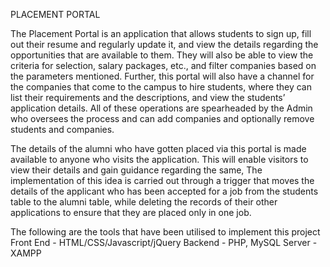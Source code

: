 PLACEMENT PORTAL 

The Placement Portal is an application that allows students to sign up, fill out their resume and regularly update it,  and view the details regarding the opportunities that are available to them. They will also be able to view the criteria for selection, salary packages, etc., and filter companies based on the parameters mentioned. Further, this portal will also have a channel for the companies that come to the campus to hire students, where they can list their requirements and the descriptions, and view the students’ application details. All of these operations are spearheaded by the Admin who oversees the process and  can add companies and optionally remove students and companies.
	
The details of the alumni who have gotten placed via this portal is made available to anyone who visits the application. This will enable visitors to view their details and gain guidance regarding the same, 
The implementation of this idea is carried out through a trigger that moves the details of the applicant who has been  accepted for a job from the students table to the alumni table, while deleting the records of their other applications to ensure that they are placed only in one job.

The following are the tools that have been utilised to implement this project
Front End - HTML/CSS/Javascript/jQuery
Backend - PHP, MySQL
Server - XAMPP

